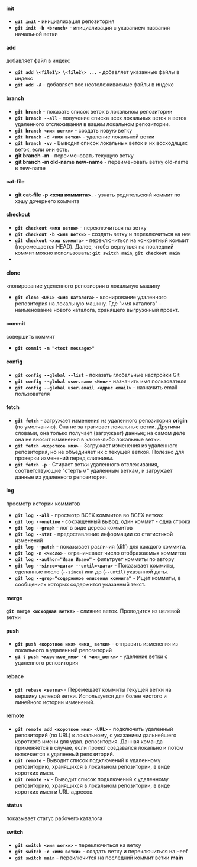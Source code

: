 

#### init
- **`git init`** - инициализация репозитория
- **`git init -b <branch>`** - инициализация с указанием названия начальной ветки



#### add
добавляет файл в индекс
- **`git add \<file1\> \<file2\> ...`** - добавляет указанные файлы в индекс
- **`git add -A`** - добавляет все неотслеживаемые файлы в индекс

#### branch
- **`git branch`** - показать список веток в локальном репозитории
- **`git branch --all`** - получение списка всех локальных веток и веток удаленного отслеживания в вашем ло­кальном репозитории. 
- **`git branch <имя ветки>`** - создать новую ветку 
- **`git branch -d <имя ветки>`** - удаление локальной ветки
- **`git branch -vv`** - Выводит список локальных веток и их восходящих веток, если они есть. 
- **git branch -m** - переименовать текущую ветку
- **git branch -m old-name new-name** - переименовать ветку old-name в new-name
#### cat-file
- **git cat-file -р <хэш коммита>.**  - узнать родительский коммит по хэшу дочернего коммита
#### checkout
- **`git checkout <имя ветки>`** - переключиться на ветку
- **`git checkout -b <имя ветки>`** - создать ветку и переключиться на нее
- **`git checkout <хэш коммита>`** - переключиться на конкретный коммит (перемещается HEAD). Далее, чтобы вернуться на последний коммит можно использовать: **`git switch main`**, **`git checkout main`**
- 
#### clone
клонирование уделенного репозиория в локальную машину
- **`git clone <URL> <имя каталога>`** -  клонирование удаленного репозитория на локальную машину. Где "имя каталога" - наименование нового каталога, хранящего выгружнный проект.

#### commit
совершить коммит
- **`git commit -m "<text message>"`**

#### config
- **`git config --global --list`** - показать глобальные настройки Git
- **`git config --global user.name <Имя>`** - назначить имя пользователя 
- **`git config --global user.email <адрес email>`** - назначить email пользователя
	
#### fetch

- **`git fetch`** - загружает изменения из удаленного репозитория **origin** (по умолчанию). Она не за­ трагивает локальные ветки. Другими словами, она только получает (загружает)  данные; на самом деле она не вносит изменения в какие-либо локальные ветки. 
- **`git fetch <короткое имя>`** - Загружает изменения из удаленного репозитория, но не объединяет их с текущей веткой. Полезно для проверки изменений перед слиянием.
- **`git fetch -р`** - Стирает ветки удаленного отслеживания, соответствующие "стертым" удаленным веткам, и загружает данные из удаленного репозитория. 

#### log
просмотр истории коммитов
- **`git log --all`** - просмотр ВСЕХ коммитов во ВСЕХ ветках
- **`git log --oneline`** - сокращенный вывод. один коммит - одна строка
- **`git log --graph`** - лог в виде дерева коммитов
- **`git log --stat`** - предоставление информации со статистикой изменений
- **`git log --patch`** - показывает различия (diff) для каждого коммита. 
- **`git log -n <число>`** - ограничевает число отображаемых коммитов
- **`git log --author="Иван Ивано"`** - фильтрует коммиты по автору
- **`git log --since=<дата> --until=<дата>`** - Показывает коммиты, сделанные после (`--since`) или до (`--until`) указанной даты. 
- **`git log --grep="содержимое описения коммита"`** - Ищет коммиты, в сообщениях которых содержится указанный текст.
#### merge
**`git merge <исходная ветка>`** - слияние веток. Проводится из целевой ветки 

#### push
- **`git push <короткое имя> <имя_ ветки>`** - отправить изменения из локального а удаленный репозиторий 
- **`gi t push <короткое_имя> -d <имя_ветки>`** - уделение ветки с удаленного репозитория 
#### rebace
- **`git rebase <ветка>`** - Перемещает коммиты текущей ветки на вершину целевой ветки. Используется для более чистого и линейного истории изменений.
#### remote
- **`git remote add <короткое имя> <URL>`** - подключить удаленный репозиторий (по URL) к локальному, с указанием дальнейшего короткого имени для удал. репозитория. Данная команда применяется в случае, если проект создавался локально и потом включается в удаленный репозиторий.
- **`git remote`** - Выводит список подключений к удаленному репозиторию, хранящихся в локальном репозитории, в виде коротких имен.
- **`git remote -v`** - Выводит список подключений к удаленному репозиторию, хранящихся в локальном репозитории, в виде коротких имен и URL-aдpecoв.

#### status
показывает статус рабочего каталога
#### switch
- **`git switch <имя ветки>`** - переключиться на ветку
- **`git switch -c <имя ветки>`** - создать ветку и переключиться на нееf
- **`git switch main`**  - переключится на последний коммит ветки **main**


